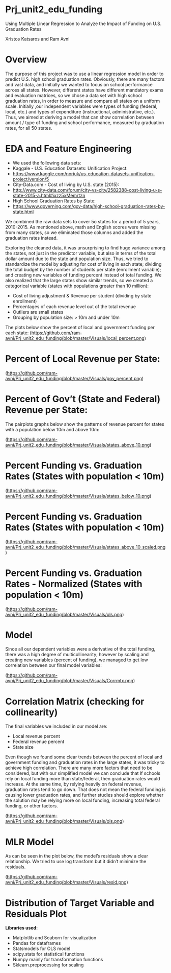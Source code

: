 # Prj_unit2_edu_funding
Using Multiple Linear Regression to Analyze the Impact of Funding on U.S. Graduation Rates

Xristos Katsaros and Ram Avni



# **Overview**

The purpose of this project was to use a linear regression model in order to predict U.S. high school graduation rates. Obviously, there are many factors and vast data, and initially we wanted to focus on school performance across all states. However, different states have different mandatory exams and evaluation matrices, so we chose a data set with high school graduation rates, in order to measure and compare all states on a uniform scale. Initially ,our independent variables were types of funding (federal, local, etc.) and types of expenditure (instructional, administrative, etc.). Thus, we aimed at deriving a model that can show correlation between amount / type of funding and school performance, measured by graduation rates, for all 50 states.



# **EDA and Feature Engineering**

* We used the following data sets:
* Kaggale - U.S. Education Datasets: Unification Project:
 * https://www.kaggle.com/noriuk/us-education-datasets-unification-project/version/5
* City-Data.com - Cost of living by U.S. state (2015):
 * http://www.city-data.com/forum/city-vs-city/2582388-cost-living-u-s-state-2015-a.html#ixzz5xMemrtzn
* High School Graduation Rates by State:
 * https://www.governing.com/gov-data/high-school-graduation-rates-by-state.html


We combined the raw data sets to cover 5o states for a period of 5 years, 2010-2015. As mentioned above, math and English scores were missing from many states, so we eliminated those columns and added the graduation rates instead. 


Exploring the cleaned data, it was unsurprising to find huge variance among the states, not just in the predictor variable, but also in terms of the total dollar amount due to the state and population size. Thus, we tried to standardize the model by adjusting for cost of living in each state; dividing the total budget by the number of students per state (enrollment variable); and creating new variables of funding percent instead of total funding. We also realized that the large states show similar trends, so we created a categorical variable (states with populations greater than 10 million):

  * Cost of living adjustment & Revenue per student (dividing by state enrollment)
  * Percentages of each revenue level out of the total revenue 
  * Outliers are small states
  * Grouping by population size: > 10m and under 10m

The plots below show the percent of local and government funding per each state:
(https://github.com/ram-avni/Prj_unit2_edu_funding/blob/master/Visuals/local_percent.png)
# **Percent of Local Revenue per State:**

(https://github.com/ram-avni/Prj_unit2_edu_funding/blob/master/Visuals/gov_percent.png)
# **Percent of Gov’t (State and Federal) Revenue per State:**

The pairplots graphs below show the patterns of revenue percent for states with a population below 10m and above 10m:

(https://github.com/ram-avni/Prj_unit2_edu_funding/blob/master/Visuals/states_above_10.png)
# **Percent Funding vs. Graduation Rates (States with population < 10m)**

(https://github.com/ram-avni/Prj_unit2_edu_funding/blob/master/Visuals/states_below_10.png)
# **Percent Funding vs. Graduation Rates (States with population < 10m)**

(https://github.com/ram-avni/Prj_unit2_edu_funding/blob/master/Visuals/states_above_10_scaled.png)
# **Percent Funding vs. Graduation Rates - Normalized (States with population < 10m)**

(https://github.com/ram-avni/Prj_unit2_edu_funding/blob/master/Visuals/ols.png)
# **Model**

Since all our dependent variables were a derivative of the total funding, there was a high degree of multicollinearity; however by scaling and creating new variables (percent of funding), we managed to get low correlation between our final model variables:

(https://github.com/ram-avni/Prj_unit2_edu_funding/blob/master/Visuals/Corrmtx.png)
# **Correlation Matrix (checking for collinearity)**

The final variables we included in our model are:
  * Local revenue percent
  * Federal revenue percent
  * State size
  
Even though we found some clear trends between the percent of local and government funding and graduation rates in the large states, it was tricky to achieve high correlation. There are many more factors that need to be considered, but with our simplified model we can conclude that If schools rely on local funding more than state/federal, then graduation rates would increase. At the same time, by relying heavily on federal revenue, graduation rates tend to go down. That does not mean the federal funding is causing lower graduation rates, and further studies should explore whether the solution may be relying more on local funding, increasing total federal funding, or other factors.

(https://github.com/ram-avni/Prj_unit2_edu_funding/blob/master/Visuals/ols.png)
# **MLR Model**

As can be seen in the plot below, the model’s residuals show a clear relationship. We tried to use log transform but it didn’t minimize the residuals.

(https://github.com/ram-avni/Prj_unit2_edu_funding/blob/master/Visuals/resid.png)
# **Distribution of Target Variable and Residuals Plot**

**Libraries used:**

  * Matplotlib and Seaborn for visualization
  * Pandas for dataframes
  * Statsmodels for OLS model
  * scipy.stats for statistical functions
  * Numpy mainly for transformation functions
  * Sklearn.preprocessing for scaling
